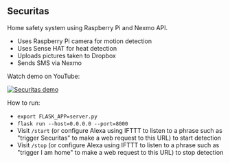 Securitas
---------
Home safety system using Raspberry Pi and Nexmo API.


* Uses Raspberry Pi camera for motion detection
* Uses Sense HAT for heat detection
* Uploads pictures taken to Dropbox
* Sends SMS via Nexmo

Watch demo on YouTube:

[![Securitas demo](https://i.ytimg.com/vi/PaA48O9YiLc/0.jpg?time=1483920263101)](https://youtu.be/PaA48O9YiLc)

How to run:
* `export FLASK_APP=server.py`
* `flask run --host=0.0.0.0 --port=8000`
* Visit `/start` (or configure Alexa using IFTTT to listen to a phrase such as "trigger Securitas" to make a web request to this URL) to start detection
* Visit `/stop` (or configure Alexa using IFTTT to listen to a phrase such as "trigger I am home" to make a web request to this URL) to stop detection